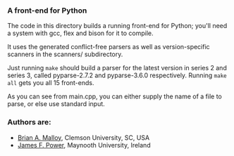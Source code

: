 ### A front-end for Python

The code in this directory builds a running front-end for Python;
you'll need a system with gcc, flex and bison for it to compile.

It uses the generated conflict-free parsers as well as
version-specific scanners in the scanners/ subdirectory.

Just running `make` should build a parser for the latest version in
series 2 and series 3, called pyparse-2.7.2 and pyparse-3.6.0
respectively.  Running `make all` gets you all 15 front-ends.

As you can see from main.cpp, you can either supply the name of a file
to parse, or else use standard input.


### Authors are:
* [Brian A. Malloy](http://www.brianmalloy.com/), Clemson University, SC, USA
* [James F. Power](http://www.cs.nuim.ie/~jpower/), Maynooth University, Ireland


